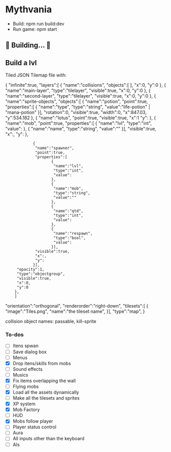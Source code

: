 # Mythvania

- Build: npm run build:dev
- Run game: npm start


##	🚧 Building...  🚧


## Build a lvl
Tiled JSON Tilemap file with:

{
 "infinite":true,
 "layers":[
        {
         "name":"collisions",
         "objects":[ ],
         "x":0,
         "y":0
        }, 
        {
         "name":"main-layer",
         "type":"tilelayer",
         "visible":true,
         "x":0,
         "y":0
        },
       {
         "name":"second-layer",
         "type":"tilelayer",
         "visible":true,
         "x":0,
         "y":0
        },
       { 
       "name":"sprite-objects",
         "objects":[
                {
                 "name":"potion",
                 "point":true,
                 "properties":[
                        {
                         "name":"type",
                         "type":"string",
                         "value":"life-potion" | "mana-potion"
                        }],
                 "rotation":0,
                 "visible":true,
                 "width":0,
                 "x":847.03,
                 "y":534.182
                }, 
                {
                 "name":"lotus",
                 "point":true,
                 "visible":true,
                 "x":1
                 "y":
                }, 
               {
                 "name":"mob",
                 "point":true,
                 "properties":[
                        {
                         "name":"lvl",
                         "type":"int",
                         "value":
                        }, 
                        {
                         "name":"name",
                         "type":"string",
                         "value":""
                        }],
                 "visible":true,
                 "x":,
                 "y":
                },

                {
                 "name":"spawner",
                 "point":true,
                 "properties":[
                        {
                         "name":"lvl",
                         "type":"int",
                         "value":
                        }, 
                        {
                         "name":"mob",
                         "type":"string",
                         "value":""
                        }, 
                        {
                         "name":"qtd",
                         "type":"int",
                         "value":
                        }, 
                        {
                         "name":"respawn",
                         "type":"bool",
                         "value":
                        }],
                 "visible":true,
                 "x":,
                 "y":
                }],
         "opacity":1,
         "type":"objectgroup",
         "visible":true,
         "x":0,
         "y":0
        }, 
        ]
 "orientation":"orthogonal",
 "renderorder":"right-down",
 "tilesets":[
        {
         "image":"Tiles.png",
         "name":"the tileset name",
        }],
 "type":"map",
}

collision object names: passable, kill-sprite

### To-dos
- [ ] Itens spwan
- [ ] Save dialog box
- [ ] Menus
- [x] Drop itens/skills from mobs
- [ ] Sound effects
- [ ] Musics
- [X] Fix items overlapping the wall
- [ ] Flying mobs
- [x] Load all the assets dynamically
- [ ] Make all the tilesets and sprites
- [X] XP system
- [X] Mob Factory
- [ ] HUD
- [X] Mobs follow player
- [ ] Player status control
- [ ] Aura
- [ ] All inputs other than the keyboard
- [ ] AIs
